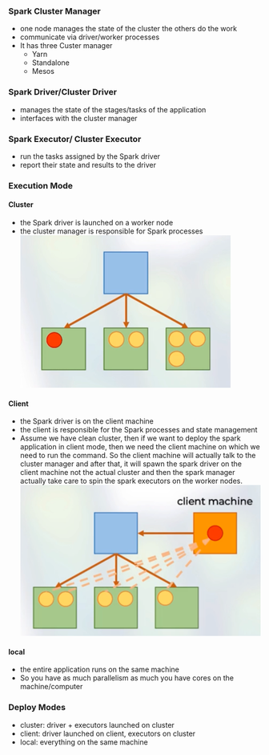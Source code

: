 

### Spark Cluster Manager

- one node manages the state of the cluster the others do the work
- communicate via driver/worker processes
- It has three Custer manager
  - Yarn
  - Standalone
  - Mesos

### Spark Driver/Cluster Driver
- manages the state of the stages/tasks of the application
- interfaces with the cluster manager

### Spark Executor/ Cluster Executor
- run the tasks assigned by the Spark driver
- report their state and results to the driver

### Execution Mode

#### Cluster
- the Spark driver is launched on a worker node
- the cluster manager is responsible for Spark processes
![img.png](img.png)
#### Client
- the Spark driver is on the client machine
- the client is responsible for the Spark processes and state management
- Assume we have clean cluster, then if we want to deploy the spark application
in client mode, then we need the client machine on which we need to run the command.
So the client machine will actually talk to the cluster manager and after that, it will spawn the spark driver on the client machine
not the actual cluster and then the spark manager actually take care to spin the spark executors on the worker nodes.
![img_1.png](img_1.png)

#### local
- the entire application runs on the same machine
- So you have as much parallelism as much you have cores on the machine/computer

### Deploy Modes
- cluster: driver + executors launched on cluster
- client: driver launched on client, executors on cluster
- local: everything on the same machine